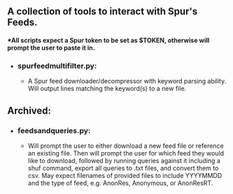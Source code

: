 ## A collection of tools to interact with Spur's Feeds.  
#### *All scripts expect a Spur token to be set as $TOKEN, otherwise will prompt the user to paste it in.

- ### spurfeedmultifilter.py: 
  - A Spur feed downloader/decompressor with keyword parsing ability. Will output lines matching the keyword(s) to a new file.

## Archived:
- ### feedsandqueries.py:
  - Will prompt the user to either download a new feed file or reference an existing file. Then will prompt the user for which feed they would like to download, followed by running queries against it including a shuf command, export all queries to .txt files, and convert them to csv. May expect filenames of provided files to include YYYYMMDD and the type of feed, e.g. AnonRes, Anonymous, or AnonResRT.
